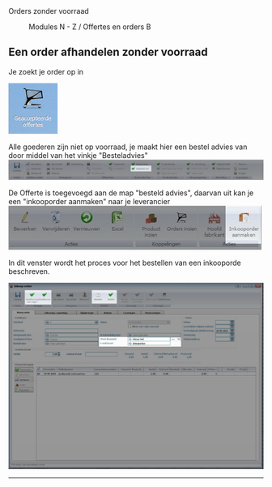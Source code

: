 <properties>
	<page>
		<title>Orders zonder voorraad</title>
		<description>Orders zonder voorraad</description>
	</page>
	<menu>
		<position>Modules N - Z / Offertes en orders</position> 
		<title>Afhandelen zonder voorraad</title>
		<sort>B</sort>
	</menu>
</properties>

## Een order afhandelen zonder voorraad ##

Je zoekt je order op in

![](images/map-geaccepteerdeoffertes.PNG)

Alle goederen zijn niet op voorraad, je maakt hier een bestel advies van door middel van het vinkje "Besteladvies"
![](images/offertes-zondervoorraad-uitgelicht-besteladvies.JPG)

De Offerte is toegevoegd aan de map "besteld advies", daarvan uit kan je een "inkooporder aanmaken" naar je leverancier
![](images/offertes-zondervoorraad-uitgelicht-inkooporde.JPG)

In dit venster wordt het proces voor het bestellen van een inkooporde beschreven.

![](images/inkooporde-uitgelicht-mail.JPG)

----------

